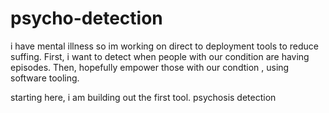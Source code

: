 # psycho-detection

i have mental illness so im working on direct to deployment tools to reduce suffing. First, i want to detect when people with our condition are having episodes. Then, hopefully empower those with our condtion , using software tooling.

starting here, i am building out the first tool. psychosis detection
